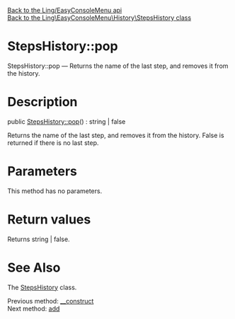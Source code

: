 [Back to the Ling/EasyConsoleMenu api](https://github.com/lingtalfi/EasyConsoleMenu/blob/master/doc/api/Ling/EasyConsoleMenu.md)<br>
[Back to the Ling\EasyConsoleMenu\History\StepsHistory class](https://github.com/lingtalfi/EasyConsoleMenu/blob/master/doc/api/Ling/EasyConsoleMenu/History/StepsHistory.md)


StepsHistory::pop
================



StepsHistory::pop — Returns the name of the last step, and removes it from the history.




Description
================


public [StepsHistory::pop](https://github.com/lingtalfi/EasyConsoleMenu/blob/master/doc/api/Ling/EasyConsoleMenu/History/StepsHistory/pop.md)() : string | false




Returns the name of the last step, and removes it from the history.
False is returned if there is no last step.




Parameters
================

This method has no parameters.


Return values
================

Returns string | false.








See Also
================

The [StepsHistory](https://github.com/lingtalfi/EasyConsoleMenu/blob/master/doc/api/Ling/EasyConsoleMenu/History/StepsHistory.md) class.

Previous method: [__construct](https://github.com/lingtalfi/EasyConsoleMenu/blob/master/doc/api/Ling/EasyConsoleMenu/History/StepsHistory/__construct.md)<br>Next method: [add](https://github.com/lingtalfi/EasyConsoleMenu/blob/master/doc/api/Ling/EasyConsoleMenu/History/StepsHistory/add.md)<br>

